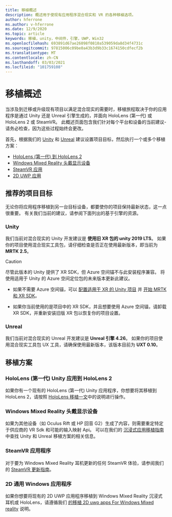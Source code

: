 ```yaml
---
title: 移植概述
description: 概述用于使现有应用程序混合现实和 VR 的各种移植选项。
author: hferrone
ms.author: v-hferrone
ms.date: 12/9/2020
ms.topic: article
keywords: 移植，unity，中间件，引擎，UWP，Win32
ms.openlocfilehash: 693891d67ae26098f0810a539059da8d34f4731c
ms.sourcegitcommit: 97815006c09be0a43b3d9b33c1674150cdfecf2b
ms.translationtype: MT
ms.contentlocale: zh-CN
ms.lasthandoff: 03/03/2021
ms.locfileid: "101759108"
---
```

# <a name="porting-overview"></a>移植概述

当涉及到迁移或升级现有项目以满足混合现实的需要时，移植旅程取决于你的应用程序是通过 Unity 还是 Unreal 引擎生成的，并面向 HoloLens (第一代) 或 HoloLens 2 或 SteamVR。 此概述页面包含我们针对每个平台和设备的当前建议-请务必检查，因为这些过程始终会更改。

首先，根据我们的 [Unity](#unity) 和 [Unreal](#unreal) 建议设置项目目标，然后执行一个或多个移植方案：

- [HoloLens (第一代) 到 HoloLens 2](#hololens-1st-gen-unity-apps-to-hololens-2)
- [Windows Mixed Reality 头戴显示设备](#windows-mixed-reality-headsets)
- [SteamVR 应用](#steamvr-applications)
- [2D UWP 应用](#2d-universal-windows-applications)

## <a name="recommended-project-targets"></a>推荐的项目目标

无论你将应用程序移植到另一台目标设备，都要使你的项目保持最新状态，这一点很重要。 有关我们当前的建议，请参阅下面列出的基于引擎的资源。

### <a name="unity"></a>Unity

我们当前对混合现实的 Unity 开发建议是 **使用旧 XR 包的 unity 2019 LTS**。 如果你的项目使用混合现实工具包，请仔细检查是否正在使用最新版本，即当前为 **MRTK 2.5**。

> [!CAUTION]
> 尽管此版本的 Unity 提供了 XR SDK，但 Azure 空间锚不与此安装程序兼容。 将使用适用于 Unity 的 Azure 空间定位包的未来版本更新此建议。 
> 
> * 如果不需要 Azure 空间锚，可以 [配置适用于 XR 的 Unity 项目](https://docs.unity3d.com/Manual/configuring-project-for-xr.html) 并 [开始 MRTK 和 XR SDK](https://docs.microsoft.com/windows/mixed-reality/mrtk-docs/configuration/getting-started-with-mrtk-and-xrsdk.md)。
> 
> * 如果你当前使用的是项目中的 XR SDK，并且想要使用 Azure 空间锚，请卸载 XR SDK，并重新安装旧版 XR 包以恢复你的项目设置。


### <a name="unreal"></a>Unreal 

我们当前对混合现实的 Unreal 开发建议是 **Unreal 引擎 4.26**。 如果你的项目使用混合现实工具包 UX 工具，请确保使用最新版本，该版本目前为 **UXT 0.10**。

## <a name="porting-scenarios"></a>移植方案

### <a name="hololens-1st-gen-unity-apps-to-hololens-2"></a>HoloLens (第一代) Unity 应用到 HoloLens 2

如果你有一个现有的 HoloLens (第一代) Unity 应用程序，你想要将其移植到 HoloLens 2，请按照 [HoloLens 移植一文](./porting-hl1-hl2.md)中的说明进行操作。

### <a name="windows-mixed-reality-headsets"></a>Windows Mixed Reality 头戴显示设备

如果为其他设备（如 Oculus Rift 或 HP 回音 G2）生成了内容，则需要重定特定于供应商的 VR Sdk 和可能的输入映射 Api。 可以在我们的 [沉浸式应用移植指南](porting-guides.md)中查找 Unity 和 Unreal 移植方案的相关信息。

### <a name="steamvr-applications"></a>SteamVR 应用程序

对于要为 Windows Mixed Reality 耳机更新的任何 SteamVR 体验，请参阅我们的 [SteamVR 更新指南](updating-your-steamvr-application-for-windows-mixed-reality.md)。

### <a name="2d-universal-windows-applications"></a>2D 通用 Windows 应用程序

如果你想要将现有的 2D UWP 应用程序移植到 Windows Mixed Reality 沉浸式耳机或 HoloLens，请遵循我们 [的移植 2D uwp apps For Windows Mixed reality](building-2d-apps.md) 说明。